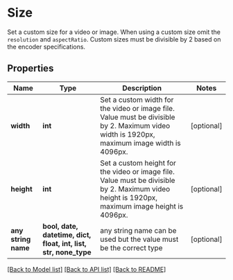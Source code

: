 # Size

Set a custom size for a video or image. When using a custom size omit the `resolution` and `aspectRatio`. Custom sizes must be divisible by 2 based on the encoder specifications.

## Properties
Name | Type | Description | Notes
------------ | ------------- | ------------- | -------------
**width** | **int** | Set a custom width for the video or image file. Value must be divisible by 2. Maximum video width is 1920px, maximum image width is 4096px. | [optional] 
**height** | **int** | Set a custom height for the video or image file. Value must be divisible by 2. Maximum video height is 1920px, maximum image height is 4096px. | [optional] 
**any string name** | **bool, date, datetime, dict, float, int, list, str, none_type** | any string name can be used but the value must be the correct type | [optional]

[[Back to Model list]](../README.md#documentation-for-models) [[Back to API list]](../README.md#documentation-for-api-endpoints) [[Back to README]](../README.md)


